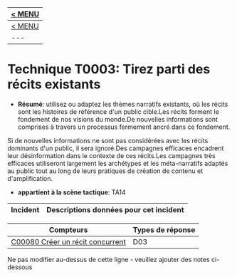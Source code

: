 |[< MENU](../README.md)|
|---|
|[< MENU](../../README.md)|
|---|
# Technique T0003: Tirez parti des récits existants

* **Résumé**: utilisez ou adaptez les thèmes narratifs existants, où les récits sont les histoires de référence d'un public cible.Les récits forment le fondement de nos visions du monde.De nouvelles informations sont comprises à travers un processus fermement ancré dans ce fondement.

Si de nouvelles informations ne sont pas considérées avec les récits dominants d'un public, il sera ignoré.Des campagnes efficaces encadrent leur désinformation dans le contexte de ces récits.Les campagnes très efficaces utiliseront largement les archétypes et les méta-narratifs adaptés au public tout au long de leurs pratiques de création de contenu et d'amplification.

* **appartient à la scène tactique**: TA14


|Incident |Descriptions données pour cet incident |
|-------- |-------------------- |



|Compteurs |Types de réponse |
|-------- |-------------- |
|[C00080 Créer un récit concurrent](../../generated_pages/counters/C00080.md) |D03 ||[C00081 mettent en évidence les inondations et le bruit, et expliquez les motivations](../../generated_pages/counters/C00081.md) |D03 |


Ne pas modifier au-dessus de cette ligne - veuillez ajouter des notes ci-dessous